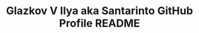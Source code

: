<h1 align="center">Glazkov V Ilya aka Santarinto GitHub Profile README</h1>

<!--START_SECTION:waka-->
<!--END_SECTION:waka-->